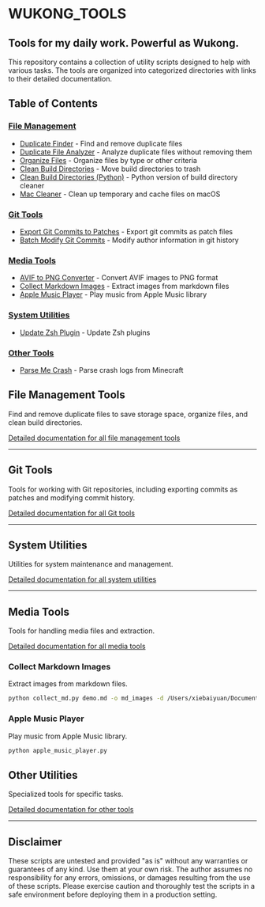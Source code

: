 # WUKONG_TOOLS

## Tools for my daily work. Powerful as Wukong.

This repository contains a collection of utility scripts designed to help with various tasks. The tools are organized into categorized directories with links to their detailed documentation.

## Table of Contents

### [File Management](file_management/)
- [Duplicate Finder](file_management/duplicate_finder_readme.md) - Find and remove duplicate files
- [Duplicate File Analyzer](file_management/duplicate_file_analyzer.md) - Analyze duplicate files without removing them
- [Organize Files](file_management/organize_files_readme.md) - Organize files by type or other criteria
- [Clean Build Directories](file_management/clean_build_readme.md) - Move build directories to trash
- [Clean Build Directories (Python)](file_management/clean_build_py_readme.md) - Python version of build directory cleaner
- [Mac Cleaner](file_management/mac_cleaner.md) - Clean up temporary and cache files on macOS

### [Git Tools](git_tools/)
- [Export Git Commits to Patches](git_tools/export_commits_to_patches_readme.md) - Export git commits as patch files
- [Batch Modify Git Commits](git_tools/batch_modify_git_commits.md) - Modify author information in git history

### [Media Tools](media_tools/)
- [AVIF to PNG Converter](media_tools/avif_to_png_converter.md) - Convert AVIF images to PNG format
- [Collect Markdown Images](#collect-markdown-images) - Extract images from markdown files
- [Apple Music Player](#apple-music-player) - Play music from Apple Music library

### [System Utilities](system_utilities/)
- [Update Zsh Plugin](system_utilities/update_zsh_plugin.md) - Update Zsh plugins

### [Other Tools](other_tools/)
- [Parse Me Crash](other_tools/parse_me_crash.md) - Parse crash logs from Minecraft

## File Management Tools

Find and remove duplicate files to save storage space, organize files, and clean build directories.

[Detailed documentation for all file management tools](file_management/)

---

## Git Tools

Tools for working with Git repositories, including exporting commits as patches and modifying commit history.

[Detailed documentation for all Git tools](git_tools/)

---

## System Utilities

Utilities for system maintenance and management.

[Detailed documentation for all system utilities](system_utilities/)

---

## Media Tools

Tools for handling media files and extraction.

[Detailed documentation for all media tools](media_tools/)

### Collect Markdown Images

Extract images from markdown files.

```bash
python collect_md.py demo.md -o md_images -d /Users/xiebaiyuan/Documents/md_collects/
```

### Apple Music Player

Play music from Apple Music library.

```bash
python apple_music_player.py
```

## Other Utilities

Specialized tools for specific tasks.

[Detailed documentation for other tools](other_tools/)

---

## Disclaimer

These scripts are untested and provided "as is" without any warranties or guarantees of any kind. Use them at your own risk. The author assumes no responsibility for any errors, omissions, or damages resulting from the use of these scripts. Please exercise caution and thoroughly test the scripts in a safe environment before deploying them in a production setting.